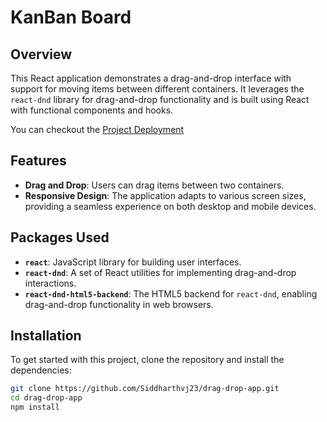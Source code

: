 # KanBan Board

## Overview

This React application demonstrates a drag-and-drop interface with support for moving items between different containers. It leverages the `react-dnd` library for drag-and-drop functionality and is built using React with functional components and hooks.

You can checkout the [Project Deployment](https://drag-drop-app-weld.vercel.app/)

## Features

- **Drag and Drop**: Users can drag items between two containers.
- **Responsive Design**: The application adapts to various screen sizes, providing a seamless experience on both desktop and mobile devices.

## Packages Used

- **`react`**: JavaScript library for building user interfaces.
- **`react-dnd`**: A set of React utilities for implementing drag-and-drop interactions.
- **`react-dnd-html5-backend`**: The HTML5 backend for `react-dnd`, enabling drag-and-drop functionality in web browsers.

## Installation

To get started with this project, clone the repository and install the dependencies:

```bash
git clone https://github.com/Siddharthvj23/drag-drop-app.git
cd drag-drop-app
npm install